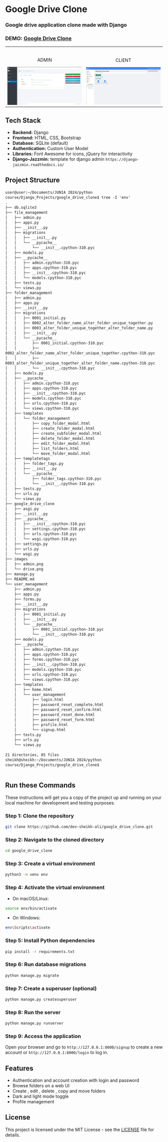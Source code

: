 # Google Drive Clone

### Google drive application clone made with Django

### DEMO: [Google Drive Clone]()

<table width="100%"> 
<tr>
<td width="50%">      
&nbsp; 
<br>
<p align="center">
  ADMIN
</p>
<kbd><img src="./images/admin.png" /></kbd>
</td> 
<td width="50%">
<br>
<p align="center">
  CLIENT
</p>
<img src="./images/drive.png">  
</td>
</table>

## Tech Stack
- **Backend:** Django
- **Frontend:** HTML, CSS, Bootstrap
- **Database:** SQLite (default)
- **Authentication:** Custom User Model
- **Libraries:** Font Awesome for icons, jQuery for interactivity
- **Django-Jazzmin:** template for django admin `https://django-jazzmin.readthedocs.io/`

## Project Structure
```
user@user:~/Documents/JUNIA 2024/python course/Django_Projects/google_drive_clone$ tree -I 'env'
.
├── db.sqlite3
├── file_management
│   ├── admin.py
│   ├── apps.py
│   ├── __init__.py
│   ├── migrations
│   │   ├── __init__.py
│   │   └── __pycache__
│   │       └── __init__.cpython-310.pyc
│   ├── models.py
│   ├── __pycache__
│   │   ├── admin.cpython-310.pyc
│   │   ├── apps.cpython-310.pyc
│   │   ├── __init__.cpython-310.pyc
│   │   └── models.cpython-310.pyc
│   ├── tests.py
│   └── views.py
├── folder_management
│   ├── admin.py
│   ├── apps.py
│   ├── __init__.py
│   ├── migrations
│   │   ├── 0001_initial.py
│   │   ├── 0002_alter_folder_name_alter_folder_unique_together.py
│   │   ├── 0003_alter_folder_unique_together_alter_folder_name.py
│   │   ├── __init__.py
│   │   └── __pycache__
│   │       ├── 0001_initial.cpython-310.pyc
│   │       ├── 0002_alter_folder_name_alter_folder_unique_together.cpython-310.pyc
│   │       ├── 0003_alter_folder_unique_together_alter_folder_name.cpython-310.pyc
│   │       └── __init__.cpython-310.pyc
│   ├── models.py
│   ├── __pycache__
│   │   ├── admin.cpython-310.pyc
│   │   ├── apps.cpython-310.pyc
│   │   ├── __init__.cpython-310.pyc
│   │   ├── models.cpython-310.pyc
│   │   ├── urls.cpython-310.pyc
│   │   └── views.cpython-310.pyc
│   ├── templates
│   │   └── folder_management
│   │       ├── copy_folder_modal.html
│   │       ├── create_folder_modal.html
│   │       ├── create_subfolder_modal.html
│   │       ├── delete_folder_modal.html
│   │       ├── edit_folder_modal.html
│   │       ├── list_folders.html
│   │       └── move_folder_modal.html
│   ├── templatetags
│   │   ├── folder_tags.py
│   │   ├── __init__.py
│   │   └── __pycache__
│   │       ├── folder_tags.cpython-310.pyc
│   │       └── __init__.cpython-310.pyc
│   ├── tests.py
│   ├── urls.py
│   └── views.py
├── google_drive_clone
│   ├── asgi.py
│   ├── __init__.py
│   ├── __pycache__
│   │   ├── __init__.cpython-310.pyc
│   │   ├── settings.cpython-310.pyc
│   │   ├── urls.cpython-310.pyc
│   │   └── wsgi.cpython-310.pyc
│   ├── settings.py
│   ├── urls.py
│   └── wsgi.py
├── images
│   ├── admin.png
│   └── drive.png
├── manage.py
├── README.md
└── user_management
    ├── admin.py
    ├── apps.py
    ├── forms.py
    ├── __init__.py
    ├── migrations
    │   ├── 0001_initial.py
    │   ├── __init__.py
    │   └── __pycache__
    │       ├── 0001_initial.cpython-310.pyc
    │       └── __init__.cpython-310.pyc
    ├── models.py
    ├── __pycache__
    │   ├── admin.cpython-310.pyc
    │   ├── apps.cpython-310.pyc
    │   ├── forms.cpython-310.pyc
    │   ├── __init__.cpython-310.pyc
    │   ├── models.cpython-310.pyc
    │   ├── urls.cpython-310.pyc
    │   └── views.cpython-310.pyc
    ├── templates
    │   ├── home.html
    │   └── user_management
    │       ├── login.html
    │       ├── password_reset_complete.html
    │       ├── password_reset_confirm.html
    │       ├── password_reset_done.html
    │       ├── password_reset_form.html
    │       ├── profile.html
    │       └── signup.html
    ├── tests.py
    ├── urls.py
    └── views.py

21 directories, 85 files
sheikh@sheikh:~/Documents/JUNIA 2024/python course/Django_Projects/google_drive_clone$ 
    
```

## Run these Commands

These instructions will get you a copy of the project up and running on your local machine for development and testing purposes.

### Step 1: Clone the repository
```bash
git clone https://github.com/dev-sheikh-ali/google_drive_clone.git
```

### Step 2: Navigate to the cloned directory
```bash
cd google_drive_clone
```

### Step 3: Create a virtual environment
```bash
python3 -m venv env
```

### Step 4: Activate the virtual environment
- On macOS/Linux:
```bash
source env/bin/activate
```
- On Windows:
```bash
env\Scripts\activate
```

### Step 5: Install Python dependencies
```bash
pip install -r requirements.txt
```

### Step 6: Run database migrations
```bash
python manage.py migrate
```

### Step 7: Create a superuser (optional)
```bash
python manage.py createsuperuser
```

### Step 8: Run the server
```bash
python manage.py runserver
```

### Step 9: Access the application
Open your browser and go to `http://127.0.0.1:8000/signup` to create a new account or `http://127.0.0.1:8000/login` to log in.

## Features
- Authentication and account creation with login and password
- Browse folders on a web UI
- Create , edit , delete , copy and move folders
- Dark and light mode toggle
- Profile management

## License
This project is licensed under the MIT License - see the [LICENSE](LICENSE) file for details.

